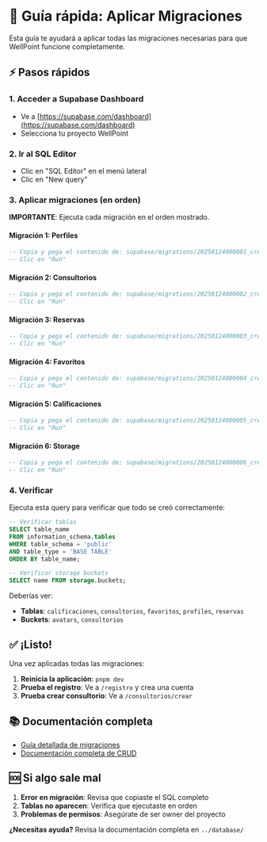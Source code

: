 # 🚀 Guía rápida: Aplicar Migraciones

Esta guía te ayudará a aplicar todas las migraciones necesarias para que WellPoint funcione completamente.

## ⚡ Pasos rápidos

### 1. Acceder a Supabase Dashboard
- Ve a [https://supabase.com/dashboard](https://supabase.com/dashboard)
- Selecciona tu proyecto WellPoint

### 2. Ir al SQL Editor
- Clic en "SQL Editor" en el menú lateral
- Clic en "New query"

### 3. Aplicar migraciones (en orden)

**IMPORTANTE**: Ejecuta cada migración en el orden mostrado.

#### Migración 1: Perfiles
```sql
-- Copia y pega el contenido de: supabase/migrations/20250124000001_create_profiles_table.sql
-- Clic en "Run"
```

#### Migración 2: Consultorios
```sql
-- Copia y pega el contenido de: supabase/migrations/20250124000002_create_consultorios_table.sql
-- Clic en "Run"
```

#### Migración 3: Reservas
```sql
-- Copia y pega el contenido de: supabase/migrations/20250124000003_create_reservas_table.sql
-- Clic en "Run"
```

#### Migración 4: Favoritos
```sql
-- Copia y pega el contenido de: supabase/migrations/20250124000004_create_favoritos_table.sql
-- Clic en "Run"
```

#### Migración 5: Calificaciones
```sql
-- Copia y pega el contenido de: supabase/migrations/20250124000005_create_calificaciones_table.sql
-- Clic en "Run"
```

#### Migración 6: Storage
```sql
-- Copia y pega el contenido de: supabase/migrations/20250124000006_create_storage_buckets.sql
-- Clic en "Run"
```

### 4. Verificar
Ejecuta esta query para verificar que todo se creó correctamente:

```sql
-- Verificar tablas
SELECT table_name 
FROM information_schema.tables 
WHERE table_schema = 'public' 
AND table_type = 'BASE TABLE'
ORDER BY table_name;

-- Verificar storage buckets
SELECT name FROM storage.buckets;
```

Deberías ver:
- **Tablas**: `calificaciones`, `consultorios`, `favoritos`, `profiles`, `reservas`
- **Buckets**: `avatars`, `consultorios`

## ✅ ¡Listo!

Una vez aplicadas todas las migraciones:

1. **Reinicia la aplicación**: `pnpm dev`
2. **Prueba el registro**: Ve a `/registro` y crea una cuenta
3. **Prueba crear consultorio**: Ve a `/consultorios/crear`

## 📚 Documentación completa

- [Guía detallada de migraciones](../database/MIGRATIONS.md)
- [Documentación completa de CRUD](../database/CRUD_OPERATIONS.md)

## 🆘 Si algo sale mal

1. **Error en migración**: Revisa que copiaste el SQL completo
2. **Tablas no aparecen**: Verifica que ejecutaste en orden
3. **Problemas de permisos**: Asegúrate de ser owner del proyecto

**¿Necesitas ayuda?** Revisa la documentación completa en `../database/`
